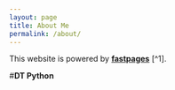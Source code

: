 ```yaml
---
layout: page
title: About Me
permalink: /about/
---
```


This website is powered by **[fastpages](https://github.com/fastai/fastpages)** [^1].



#**DT Python**

